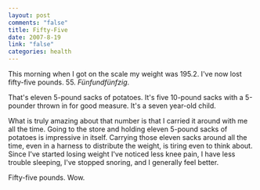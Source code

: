 ```yaml
--- 
layout: post
comments: "false"
title: Fifty-Five
date: 2007-8-19
link: "false"
categories: health
---
```

This morning when I got on the scale my weight was 195.2.  I've now lost fifty-five pounds.  55. <em>Fünfundfünfzig</em>.

That's eleven 5-pound sacks of potatoes. It's five 10-pound sacks with a 5-pounder thrown in for good measure. It's a seven year-old child.

What is truly amazing about that number is that I carried it around with me all the time.  Going to the store and holding eleven 5-pound sacks of potatoes is impressive in itself.  Carrying those eleven sacks around all the time, even in a harness to distribute the weight, is tiring even to think about.  Since I've started losing weight I've noticed less knee pain, I have less trouble sleeping, I've stopped snoring, and I generally feel better.

Fifty-five pounds.  Wow.
